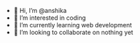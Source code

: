 - 👋 Hi, I’m @anshika
- 👀 I’m interested in coding
- 🌱 I’m currently learning web development
- 💞️ I’m looking to collaborate on nothing yet


<!---
hbdanshika/hbdanshika is a ✨ special ✨ repository because its `README.md` (this file) appears on your GitHub profile.
You can click the Preview link to take a look at your changes.
--->
